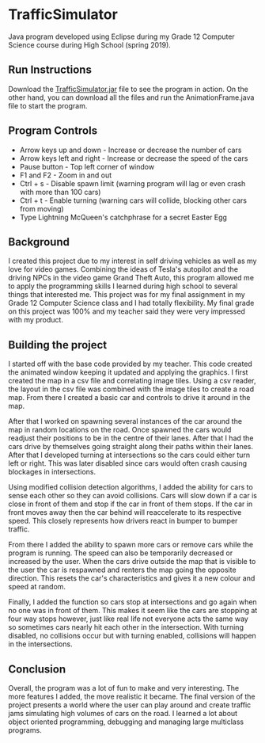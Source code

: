 # TrafficSimulator
Java program developed using Eclipse during my Grade 12 Computer Science course during High School (spring 2019).

## Run Instructions
Download the [TrafficSimulator.jar](https://github.com/justinbauer-1/TrafficSimulator/blob/master/TrafficSimulator.jar) file to see the program in action. On the other hand, you can download all the files and run the AnimationFrame.java file to start the program.

## Program Controls
* Arrow keys up and down - Increase or decrease the number of cars
* Arrow keys left and right - Increase or decrease the speed of the cars
* Pause button - Top left corner of window
* F1 and F2 - Zoom in and out
* Ctrl + s - Disable spawn limit (warning program will lag or even crash with more than 100 cars) 
* Ctrl + t - Enable turning (warning cars will collide, blocking other cars from moving) 
* Type Lightning McQueen's catchphrase for a secret Easter Egg

## Background
I created this project due to my interest in self driving vehicles as well as my love for video games. Combining the ideas of Tesla's autopilot and the driving NPCs in the video game Grand Theft Auto, this program allowed me to apply the programming skills I learned during high school to several things that interested me. This project was for my final assignment in my Grade 12 Computer Science class and I had totally flexibility. My final grade on this project was 100% and my teacher said they were very impressed with my product.

## Building the project
I started off with the base code provided by my teacher. This code created the animated window keeping it updated and applying the graphics. I first created the map in a csv file and correlating image tiles. Using a csv reader, the layout in the csv file was combined with the image tiles to create a road map. From there I created a basic car and controls to drive it around in the map. 

After that I worked on spawning several instances of the car around the map in random locations on the road. Once spawned the cars would readjust their positions to be in the centre of their lanes. After that I had the cars drive by themselves going straight along their paths within their lanes. After that I developed turning at intersections so the cars could either turn left or right. This was later disabled since cars would often crash causing blockages in intersections. 

Using modified collision detection algorithms, I added the ability for cars to sense each other so they can avoid collisions. Cars will slow down if a car is close in front of them and stop if the car in front of them stops. If the car in front moves away then the car behind will reaccelerate to its respective speed. This closely represents how drivers react in bumper to bumper traffic. 

From there I added the ability to spawn more cars or remove cars while the program is running. The speed can also be temporarily decreased or increased by the user. When the cars drive outside the map that is visible to the user the car is respawned and renters the map going the opposite direction. This resets the car's characteristics and gives it a new colour and speed at random. 

Finally, I added the function so cars stop at intersections and go again when no one was in front of them. This makes it seem like the cars are stopping at four way stops however, just like real life not everyone acts the same way so sometimes cars nearly hit each other in the intersection. With turning disabled, no collisions occur but with turning enabled, collisions will happen in the intersections. 

## Conclusion
Overall, the program was a lot of fun to make and very interesting. The more features I added, the move realistic it became. The final version of the project presents a world where the user can play around and create traffic jams simulating high volumes of cars on the road. I learned a lot about object oriented programming, debugging and managing large multiclass programs.
